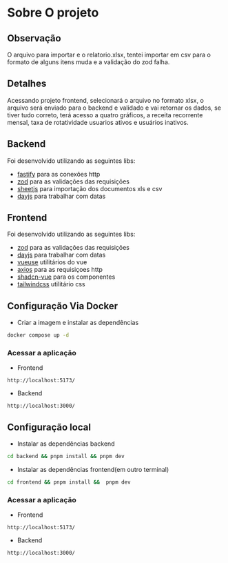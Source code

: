 
# Sobre O projeto

## Observação
O arquivo para importar e o relatorio.xlsx, tentei importar em csv para o formato de alguns itens muda e a validação do zod
falha.

## Detalhes
Acessando projeto frontend, selecionará o arquivo no formato xlsx, o arquivo será enviado para o backend e validado
e vai retornar os dados, se tiver tudo correto, terá acesso a quatro gráficos, a receita recorrente mensal, taxa de rotatividade
usuarios ativos e usuários inativos.

## Backend

Foi desenvolvido utilizando as seguintes libs:
- [fastify](https://github.com/fastify/fastify) para as conexões http
- [zod](https://github.com/colinhacks/zod) para as validações das requisições
- [sheetjs](https://github.com/SheetJS/sheetjs) para importação dos documentos xls e csv
- [dayjs](https://github.com/iamkun/dayjs) para trabalhar com datas

## Frontend

Foi desenvolvido utilizando as seguintes libs:
- [zod](https://github.com/colinhacks/zod) para as validações das requisições
- [dayjs](https://github.com/iamkun/dayjs) para trabalhar com datas
- [vueuse](https://github.com/vueuse/vueuse) utilitários do vue
- [axios](https://github.com/axios/axios) para as requisiçoes http
- [shadcn-vue](https://github.com/radix-vue/shadcn-vue) para os componentes
- [tailwindcss](https://github.com/tailwindlabs/tailwindcss) utilitário css


## Configuração  Via Docker

- Criar a imagem e instalar as dependências
```sh
docker compose up -d
```

### Acessar a aplicação

- Frontend
```
http://localhost:5173/
```

- Backend
```
http://localhost:3000/
```

## Configuração  local

- Instalar as dependências backend
```sh
cd backend && pnpm install && pnpm dev
```

- Instalar as dependências frontend(em outro terminal)
```sh
cd frontend && pnpm install &&  pnpm dev
```

### Acessar a aplicação

- Frontend
```
http://localhost:5173/
```

- Backend
```
http://localhost:3000/
```